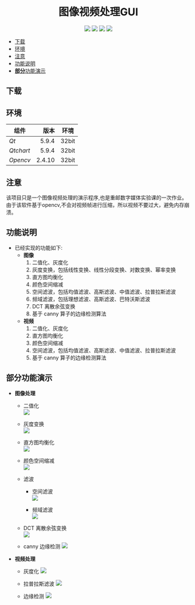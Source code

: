 <!-- 顺手学习markdown -->


<div align="center">
<h1> 图像视频处理GUI</h1>

![](https://img.shields.io/badge/language-cpp-blue.svg?style=flat-square)
[![](https://img.shields.io/badge/opencv-2.4.10-red.svg?style=flat-square)](https://github.com/opencv)
[![](https://img.shields.io/badge/qt-5.9.4-green.svg?style=flat-square)](https://github.com/qt)
![](https://img.shields.io/cocoapods/l/Alamofire.svg?style=flat-square)
</div>


- [下载](#%E4%B8%8B%E8%BD%BD)
- [环境](#%E7%8E%AF%E5%A2%83)
- [注意](#%E6%B3%A8%E6%84%8F)
- [功能说明](#%E5%8A%9F%E8%83%BD%E8%AF%B4%E6%98%8E)
- [**部分**功能演示](#%E9%83%A8%E5%88%86%E5%8A%9F%E8%83%BD%E6%BC%94%E7%A4%BA)


## 下载


## 环境
  | 组件      | 版本   | 环境  |
  | --------- | -----: | :---: |
  | *Qt*      | 5.9.4  | 32bit |
  | *Qtchart* | 5.9.4  | 32bit |
  | *Opencv*  | 2.4.10 | 32bit |


## 注意

该项目只是一个图像视频处理的演示程序,也是重邮数字媒体实验课的一次作业。  
由于该软件基于opencv,不会对视频帧进行压缩，所以视频不要过大，避免内存崩溃。 


## 功能说明
- 已经实现的功能如下:
  - **图像**
    1. 二值化、灰度化
    2. 灰度变换，包括线性变换、线性分段变换、对数变换、幂率变换
    3. 直方图均衡化
    4. 颜色空间缩减
    5. 空间滤波，包括均值滤波、高斯滤波、中值滤波、拉普拉斯滤波
    6. 频域滤波，包括理想滤波、高斯滤波、巴特沃斯滤波
    7. DCT 离散余弦变换
    8. 基于 canny 算子的边缘检测算法
  - **视频**
    1. 二值化、灰度化
    2. 直方图均衡化
    3. 颜色空间缩减
    4. 空间滤波，包括均值滤波、高斯滤波、中值滤波、拉普拉斯滤波
    5. 基于 canny 算子的边缘检测算法

## **部分**功能演示
- **图像处理**
  - 二值化  
    ![](repositories/01.PNG)  

  - 灰度变换  
    ![](repositories/02.PNG)  
 
  - 直方图均衡化  
    ![](repositories/04.PNG)  

  - 颜色空间缩减  
    ![](repositories/03.PNG) 

  - 滤波
    - 空间滤波  
    ![](repositories/05.PNG)  

    - 频域滤波  
    ![](repositories/06.PNG)  

  - DCT 离散余弦变换  
    ![](repositories/07.PNG)  

  - canny 边缘检测
    ![](repositories/08.PNG)  

- **视频处理**
  - 灰度化
    ![](repositories/10.PNG)  

  - 拉普拉斯滤波
    ![](repositories/11.PNG)  

  - 边缘检测
    ![](repositories/12.PNG)  
